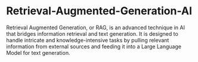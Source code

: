 # Retrieval-Augmented-Generation-AI
Retrieval Augmented Generation, or RAG, is an advanced technique in AI that bridges information retrieval and text generation. It is designed to handle intricate and knowledge-intensive tasks by pulling relevant information from external sources and feeding it into a Large Language Model for text generation.
